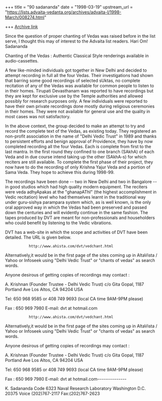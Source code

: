 +++
title = "90 sadananda"
date = "1998-03-19"
upstream_url = "https://lists.advaita-vedanta.org/archives/advaita-l/1998-March/008274.html"

+++
[Archive link](https://lists.advaita-vedanta.org/archives/advaita-l/1998-March/008274.html)

Since the question of proper chanting of Vedas was raised before in the
list serve, I thought this may of interest to the Advaita list readers.
Hari Om!
Sadananda

Chanting of the Vedas : Authentic Classical Style renderings
                         available in audio-cassettes.

A few like-minded individuals got together in New Delhi and
decided to attempt recording in full all the four Vedas. Their
investigations had shown that barring some good recordings of
selected sUktas, no complete recitation of any of the Vedas was
available for common people to listen to in their homes. Tirupati
Devasthanam was reported to have recordings but they are kept for
exclusive use by the Temple authorities and allowed possibly for
research purposes only. A few individuals were reported to have
their own private recordings done mostly during religious
ceremonies in their homes.  They were not available for general
use and the quality in most cases was not satisfactory.

In the above context, the group decided to make an attempt to try
and record the complete text of the Vedas, as existing
today. They registered an non-profit association in the name of
"Delhi Vedic Trust" in 1989 and thanks to persistent efforts and
benign approval of Providence, they have by now completed
recording all the four Vedas. Each is complete from first to the
last mantra. In the first round they confined to one branch
(SAkhA) of each Veda and in due course intend taking up the other
(SAkhA-s) for which reciters are still available. To complete the
first phase of their project, they now have to do the recording
of only Krishna Yajur Veda and a portion of Sama Veda. They hope
to achieve this during 1998-99.

The recordings have been done -- two in New Delhi and two in
Bangalore -- in good studios which had high quality modern
equipment. The reciters were veda adhyApakas at the "ghanapAThI"
(the highest accomplishment in Vedic recitation) level who had
themselves learnt in the traditional way under guru-sishya
parampara system which, as is well known, is the only oral
approved way in which the Vedas had been preserved and passed
down the centuries and will evidently continue in the same
fashion. The tapes produced by DVT are meant for
non-professionals and householders who could benefit by listening
to the Vedic vibrations.

DVT has a web-site in which the scope and activities of DVT have
been detailed. The URL is given below.

               http://www.ahista.com/dvt/vedchant.html

Alternatively,it would be in the first page of the sites coming
up in AltaVista / Yahoo or Infoseek using "Delhi Vedic Trust" or
"chants of vedas" as search words.

Anyone desirous of getting copies of recordings may contact :

A. Krishnan (Founder Trustee - Delhi Vedic Trust)
c/o Gita Gopal,
1187 Portland Ave
Los Altos, CA 94204
USA

Tel: 650 968 9585 or
     408 749 9693
     (local CA time 9AM-9PM please)

Fax : 650 969 7980
E-mail: dvt at hotmail.com


               http://www.ahista.com/dvt/vedchant.html

Alternatively,it would be in the first page of the sites coming
up in AltaVista / Yahoo or Infoseek using "Delhi Vedic Trust" or
"chants of vedas" as search words.

Anyone desirous of getting copies of recordings may contact :

A. Krishnan (Founder Trustee - Delhi Vedic Trust)
c/o Gita Gopal,
1187 Portland Ave
Los Altos, CA 94204
USA

Tel: 650 968 9585 or
     408 749 9693
     (local CA time 9AM-9PM please)

Fax : 650 969 7980
E-mail: dvt at hotmail.com---------------

K. Sadananda
Code 6323
Naval Research Laboratory
Washington D.C. 20375
Voice (202)767-2117
Fax:(202)767-2623

